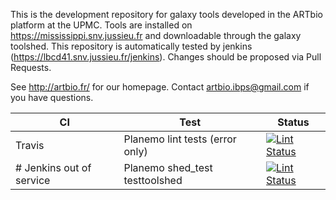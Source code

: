 This is the development repository for galaxy tools developed in the ARTbio platform at the UPMC.
Tools are installed on https://mississippi.snv.jussieu.fr and downloadable through the galaxy toolshed.
This repository is automatically tested by jenkins (https://lbcd41.snv.jussieu.fr/jenkins).
Changes should be proposed via Pull Requests.

See http://artbio.fr/ for our homepage.
Contact artbio.ibps@gmail.com if you have questions.

CI      | Test                            |  Status
------- |-------------------------------- | -------
Travis | Planemo lint tests (error only) | [![Lint Status](https://travis-ci.org/ARTbio/tools-artbio.svg?branch=master)](https://travis-ci.org/ARTbio/tools-artbio)
# Jenkins out of service | Planemo shed_test testtoolshed | [![Lint Status](https://lbcd41.snv.jussieu.fr/jenkins/buildStatus/icon?job=shed_test_testtoolshed)](https://lbcd41.snv.jussieu.fr/jenkins/job/shed_test_testtoolshed/)
